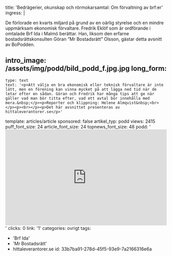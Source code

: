 title: 'Bedrägerier, okunskap och rörmokarsamtal: Om förvaltning av brf:er'
ingress: |
  <p>De förlorade en kvarts miljard på grund av en oärlig styrelse och en mindre uppmärksam ekonomisk förvaltare. Fredrik Eklöf som är ordförande i omtalade Brf Ida i Malmö berättar. Han, liksom den erfarne bostadsrättskonsulten Göran ”Mr Bostadsrätt” Olsson, gästar detta avsnitt av BoPodden.
  </p>
  
intro_image: /assets/img/podd/bild_podd_f.jpg.jpg
long_form:
  -
    type: text
    text: '<p>Att välja en bra ekonomisk eller teknisk förvaltare är inte lätt, men en förening kan vinna mycket på att lägga ned tid när de letar efter en sådan. Göran och Fredrik har många tips att ge när gäller vad man bör titta efter, vad ett avtal bör innehålla med mera.&nbsp;</p><p>Reporter och klippning: Helene Almqvist&nbsp;<br></p><p><br></p><p>Det här avsnittet presenteras av hittaleverantorer.se</p>'
template: articles/article
sponsored: false
artikel_typ: podd
views: 2415
puff_font_size: 24
article_font_size: 24
topnews_font_size: 48
podd: '<iframe width="100%" height="300" scrolling="no" frameborder="no" allow="autoplay" src="https://w.soundcloud.com/player/?url=https%3A//api.soundcloud.com/tracks/686596354&color=%23ff5500&auto_play=false&hide_related=false&show_comments=true&show_user=true&show_reposts=false&show_teaser=true&visual=true"></iframe>'
clicks: 0
link: '1'
categories: ovrigt
tags:
  - 'Brf Ida'
  - 'Mr Bostadsrätt'
  - hittaleverantorer.se
id: 33b7ba91-278d-45f5-93e9-7a2166316e6a
